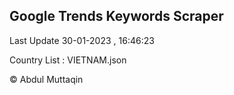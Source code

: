 

## Google Trends Keywords Scraper 
 
Last Update 30-01-2023 , 16:46:23

Country List :
VIETNAM.json



© Abdul Muttaqin 
